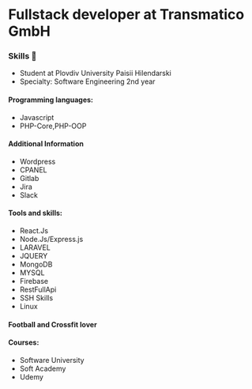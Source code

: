 # Fullstack developer at Transmatico GmbH
### Skills 👋
- Student at Plovdiv University Paisii Hilendarski
- Specialty: Software Engineering 2nd year
#### Programming languages: 
- Javascript
- PHP-Core,PHP-OOP
#### Additional Information
- Wordpress
- CPANEL
- Gitlab
- Jira
- Slack
#### Tools and skills:
- React.Js
- Node.Js/Express.js
- LARAVEL
- JQUERY
- MongoDB
- MYSQL
- Firebase
- RestFullApi
- SSH Skills
- Linux
#### Football and Crossfit lover
#### Courses: 
- Software University 
- Soft Academy
- Udemy

